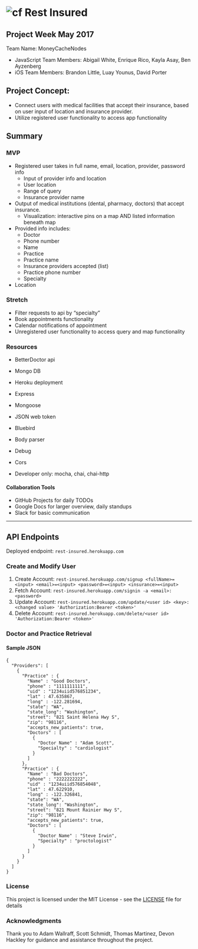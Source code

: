 ![cf](https://i.imgur.com/7v5ASc8.png) Rest Insured
======
## Project Week May 2017
Team Name: MoneyCacheNodes
* JavaScript Team Members: Abigail White, Enrique Rico, Kayla Asay, Ben Ayzenberg
* iOS Team Members: Brandon Little, Luay Younus, David Porter

## Project Concept:
* Connect users with medical facilities that accept their insurance, based on user input of location and insurance provider.
* Utilize registered user functionality to access app functionality

## Summary
### MVP
* Registered user takes in full name, email, location, provider, password info
  * Input of provider info and location
  * User location
  * Range of query
  * Insurance provider name
* Output of medical institutions (dental, pharmacy, doctors) that accept insurance.
  * Visualization: interactive pins on a map AND listed information beneath map
* Provided info includes:
  * Doctor
  * Phone number
  * Name
  * Practice
  * Practice name
  * Insurance providers accepted (list)
  * Practice phone number
  * Specialty
* Location

### Stretch
* Filter requests to api by “specialty”
* Book appointments functionality
* Calendar notifications of appointment
* Unregistered user functionality to access query and map functionality

### Resources
  * BetterDoctor api
  * Mongo DB
  * Heroku deployment
  * Express
  * Mongoose
  * JSON web token
  * Bluebird
  * Body parser
  * Debug
  * Cors

* Developer only: mocha, chai, chai-http

#### Collaboration Tools
  * GitHub Projects for daily TODOs
  * Google Docs for larger overview, daily standups
  * Slack for basic communication
_____
## API Endpoints
Deployed endpoint: `rest-insured.herokuapp.com`

### Create and Modify User
1. Create Account: `rest-insured.herokuapp.com/signup <fullName>=<input> <email>=<input> <password>=<input> <insurance>=<input>`
2. Fetch Account: `rest-insured.herokuapp.com/signin -a <email>:<password>`
3. Update Account: `rest-insured.herokuapp.com/update/<user id> <key>:<changed value> 'Authorization:Bearer <token>'`
4. Delete Account: `rest-insured.herokuapp.com/delete/<user id> 'Authorization:Bearer <token>'`

### Doctor and Practice Retrieval

#### Sample JSON
```
{
  "Providers": [
    {
      "Practice" : {
        "Name" : "Good Doctors",
        "phone" : "1111111111",
        "uid" : "1234uiid576851234",
        "lat" : 47.635867,
        "long" : -122.281694,
        "state": "WA",
        "state_long": "Washington",
        "street": "821 Saint Helena Hwy S",
        "zip": "98116",
        "accepts_new_patients": true,
        "Doctors" : [
          {
            "Doctor Name" : "Adam Scott",
            "Specialty" : "cardiologist"
          }
        ]
      },
      "Practice" : {
        "Name" : "Bad Doctors",
        "phone" : "2222222222",
        "uid" : "1234uiid576854048",
        "lat" : 47.622910,
        "long" : -122.326841,
        "state": "WA",
        "state_long": "Washington",
        "street": "821 Mount Rainier Hwy S",
        "zip": "98116",
        "accepts_new_patients": true,
        "Doctors" : [
          {
            "Doctor Name" : "Steve Irwin",
            "Specialty" : "proctologist"
          }
        ]
      }
    }
  ]
}
```
### License

This project is licensed under the MIT License - see the [LICENSE](LICENSE) file for details

### Acknowledgments

Thank you to Adam Wallraff, Scott Schmidt, Thomas Martinez, Devon Hackley for guidance and assistance throughout the project.
